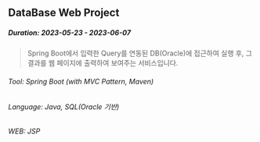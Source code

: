 ## DataBase Web Project
##### Duration: 2023-05-23 - 2023-06-07

> Spring Boot에서 입력한 Query를 연동된 DB(Oracle)에 접근하여 실행 후, 
그 결과를 웹 페이지에 출력하여 보여주는 서비스입니다.

###### Tool: Spring Boot (with  MVC Pattern, Maven)
###### Language: Java, SQL(Oracle 기반)
###### WEB: JSP


